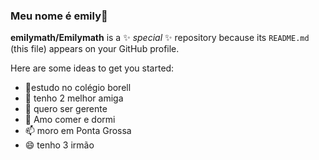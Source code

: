### Meu nome é emily👋


**emilymath/Emilymath** is a ✨ _special_ ✨ repository because its `README.md` (this file) appears on your GitHub profile.

Here are some ideas to get you started:


- 🌱estudo no colégio borell
- 👯 tenho 2 melhor amiga
- 🤔 quero ser gerente
- 💬 Amo comer e dormi
- 📫 moro em Ponta Grossa 
- 😄 tenho 3 irmão 
  
